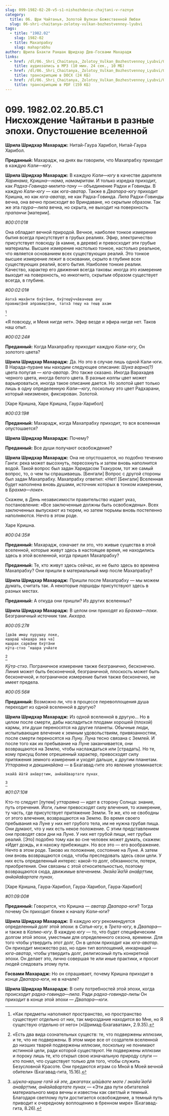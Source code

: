 ```yaml
---
slug: 099-1982-02-20-v5-s1-nishozhdenie-chajtani-v-raznye
category:
  title: 06. Шри Чайтанья, Золотой Вулкан Божественной Любви
  slug: 06-shri-chaitanya-zolotoy-vulkan-bozhestvennoy-lyubvi
tags:
  - title: "1982.02"
    slug: 1982-02
  - title: Махапрабху
    slug: mahaprabhu
author: Шрила Бхакти Ракшак Шридхар Дев-Госвами Махарадж
links:
  - href: /dl/06._Shri_Chaitanya,_Zolotoy_Vulkan_Bozhestvennoy_Lyubvi/099_1982.02.20.B5.C1_SridharMj_Nishozhdenie_Chajtani_v_raznye_jepohi___Opustoshenie_vselennoj.mp3
    title: аудиозапись в MP3 (10 мин. 24 сек., 10 МБ)
  - href: /dl/06._Shri_Chaitanya,_Zolotoy_Vulkan_Bozhestvennoy_Lyubvi/099_1982.02.20.B5.C1_SridharMj_Nishozhdenie_Chajtani_v_raznye_jepohi___Opustoshenie_vselennoj.docx
    title: транскрипцию в DOCX (24 КБ)
  - href: /dl/06._Shri_Chaitanya,_Zolotoy_Vulkan_Bozhestvennoy_Lyubvi/099_1982.02.20.B5.C1_SridharMj_Nishozhdenie_Chajtani_v_raznye_jepohi___Opustoshenie_vselennoj.pdf
    title: транскрипцию в PDF (159 КБ)
---
```


# 099. 1982.02.20.В5.С1 Нисхождение Чайтаньи в разные эпохи. Опустошение вселенной

**Шрила Шридхар Махарадж:** Нитай-Гаура Харибол, Нитай-Гаура Харибол.

**Преданный:** Махарадж, на днях вы говорили, что Махапрабху приходит в каждую *Кали*—*югу*.

**Шрила Шридхар Махарадж:** В каждую *Кали*—*югу* в качестве дарителя *Харинама*, *Кришна*—*нама*, *намамритам*. И только изредка приходит, как *Радха-Говинда-милита-тану* — объединение Радхи и Говинды. В каждую *Кали-югу* — как *юга-аватар*. Также в *Двапара-югу* приходит Кришна, но как *юга-аватар,* не как Радха-Говинда. *Лила* Радхи-Говинды вечна, она вечно происходит во Вриндаване, но скрытым образом. Так же эта *гаура*—*лила* вечна, но скрыта, не выходит на поверхность *прапанчи* [материи].

*#00:01:01#*

Она обладает вечной природой. Вечное, наиболее тонкое измерение бытия всегда присутствует в грубых реалиях. Эфир, электричество присутствует повсюду (в камне, в дереве) и превосходит эти грубые материалы. Высшее измерение настолько тонкое, настолько реальное, что является основанием всех существующих реалий. Это тонкое высшее измерение лежит в основании, скрыто в глубине всех существующих реалий, всего бытия. Наиболее тонкие реалии. Качество, характер его движения всегда таковы: иногда это измерение выходит на поверхность, но инкогнито, скрытым образом существует всегда, в глубине.

*#00:02:01#*

    йатха̄ маха̄нти бхӯта̄ни, бхӯтеш̣ӯчча̄вачеш̣в ану
    правиш̣т̣а̄нй аправиш̣т̣а̄ни, татха̄ теш̣у на теш̣в ахам
[^_ftn1]

«Я повсюду, и Меня нигде нет». Эфир везде и эфира нигде нет. Таков наш опыт.

*#00:02:24#*

**Преданный:** Когда Махапрабху приходит каждую *Кали-югу*, Он золотого цвета?

**Шрила Шридхар Махарадж:** Да. Но это в случае лишь одной Кали-юги. В Нарада-пуране мы находим следующее описание: *Шука* *варна(?)* цвета попугая — *юга-аватар*. Это также сказано. Иногда Варахадев черного цвета, иногда белого цвета. В разные *калпы* цвет может варьироваться, иногда такое описание дается. Но золотой цвет только лишь в одну определенную *Кали*—*югу*, поскольку это цвет Радхарани, который неизменен, фиксирован. Золотой.

[Харе Кришна, Харе Кришна, Гаура-Харибол]

*#00:03:19#*

**Преданный:** Махарадж, когда Махапрабху приходит, то вся вселенная опустошается?

**Шрила Шридхар Махарадж:** Почему?

**Преданный:** Все души получают освобождение?

**Шрила Шридхар Махарадж:** Она не опустошается, но подобно течению Ганги: река может высохнуть, пересохнуть и затем вновь наполнится водой. Такой вопрос был задан Харидасом Тхакуром, тот же самый вопрос, то, о чем ты спрашиваешь. [Бенгали] Вопрос с другой стороны был задан Махапрабху. Махапрабху ответил: «Нет! [Бенгали] Вселенная будет наполнена вновь душами, источник которых в тонком измерении, в *Брахма*—*локе*».

Скажем, в День независимости правительство издает указ, постановление: «Все заключенные должны быть освобождены». Всех заключенных выпускают из тюрем, но затем тюрьмы вновь постепенно наполняются. Нечто в этом роде.

Харе Кришна.

*#00:04:35#*

**Преданный:** Махарадж, означает ли это, что живые существа в этой вселенной, которые живут здесь в настоящее время, не находились здесь в этой вселенной, когда пришел Махапрабху?

**Преданный:** Те, кто живут здесь сейчас, их не было здесь во времена Махапрабху? Они пришли в материальный мир после Махапрабху?

**Шрила Шридхар Махарадж:** Пришли после Махапрабху — мы можем думать, считать так. А некоторые *паршады* присутствуют здесь в разных местах.

**Преданный:** А откуда они пришли? Из других вселенных?

**Шрила Шридхар Махарадж:** В целом они приходят из *Брахма*—*локи*. Безграничный источник там. *Акхара.*

*#00:05:27#*

    [два̄в имау пурушау локе,
    кшараш́ ча̄кшара эва ча]
    кшарах̣ сарва̄н̣и бхӯта̄ни
    кӯт̣а-стхо ’кшара учйате
[^_ftn2]

*Кӯт̣а-стхо*. Пограничное измерение также безгранично, бесконечно. Линия может быть бесконечной, безграничной, плоскость может быть бесконечной, и пограничное измерение бытия также бесконечно, не имеет предела.

*#00:05:56#*

**Преданный:** Возможно ли, что в процессе перевоплощения душа переходит из одной вселенной в другую?

**Шрила Шридхар Махарадж:** Из одной вселенной в другую… Но в целом после смерти, дабы насладиться плодами хорошей (плохой) кармы, эти души переносятся на другие планеты. Обычные люди, испытывающие влечение к земным удовольствиям, привязанностям, после смерти переносятся на Луну. Луна тесно связана с Землей. И после того как их пребывание на Луне заканчивается, они возвращаются на Землю, чтобы наслаждаться или [страдать]. Но те, кому присущ более отрешенный характер, превосходят силу притяжения земного измерения и уходят дальше, к другим планетам. *Уттараяна* и *дакшинайана* — в Бхагавад-гите это явление упоминается:

    экайа̄ йа̄тй ана̄вр̣ттим, анйайа̄вартате пунах̣
[^_ftn3]

*#01:07:10#*

Кто-то следует [путем] *уттараяна* — идет в сторону Солнца: знание, путь отречения. Йоги, *гьяни* превосходят силу влечения, то измерение, ту часть, где присутствует притяжение Земли. Те же, кто не свободны от этого влечения, возвращаются на Землю. Во время своего пребывания на Луне у них нет грубого тела, им не нужна грубая пища. Они думают, что у них есть некое положение. С этим представлением они проводят свои дни на Луне. У них нет грубой пищи, нет грубых реалий. [Это] подобно тому как во сне человек может думать, скажем: «Идет дождь, и я нахожу прибежище». Но все это — его воображение. Нечто в этом роде. Таково их положение, состояние на Луне. А затем они вновь возвращаются сюда, чтобы преследовать здесь свои цели. У них есть определенный интерес: какой-то долг, обязанности, потери, приобретения. Они связаны с этой относительностью, поэтому возвращаются сюда, движимые влечением. *Экайа̄ йа̄тй ана̄вр̣ттим, анйайа̄вартате пунах̣*.

[Харе Кришна, Гаура-Харибол, Гаура-Харибол, Гаура-Харибол]

*#01:09:00#*

**Преданный:** Говорится, что Кришна — *аватар* *Двапара-юги*? Тогда почему Он приходит ближе к началу *Кали-юги*?

**Шрила Шридхар Махарадж:** В каждую *югу* рекомендуется определенный долг этой эпохи: в *Сатья-югу*, в *Трета-югу*, в *Двапара*— и также в *Калию-югу*. В каждую *югу* — то, что будет специфическим долгом этой эпохи, уместным для определенного сезона, времени. Для того чтобы утвердить этот долг, Он в целом приходит как *юга-аватар*. Он приходит множество раз, но один тип воплощений, инкарнаций — *юга-аватар*, чтобы утвердить долг, религиозный путь конкретной эпохи. Он делает это, лично совершая те или иные практики, и просит людей следовать этому пути.

**Госвами Махарадж:** Но он спрашивает, почему Кришна приходит в конце *Двапара-юги*, не в начале?

**Шрила Шридхар Махарадж:** В силу потребностей этой эпохи, когда происходит *радха-говинда*—*лила*. Ради *радха-говинда-лилы* Он приходит в конце этой эпохи — *Двапара*—*юги*.



[^_ftn1]: «Как предметы наполняют пространство, но пространство существует отдельно от них, так мироздание находится во Мне, но Я существую отдельно от него» («Шримад-Бхагаватам», 2.9.35).

[^_ftn2]: «Есть два вида сознательных существ: те, что подвержены иллюзии, и те, что не подвержены. В этом мире все от создателя вселенной до низших тварей подвержены иллюзии, поскольку не понимают истинной цели, ради которой существуют. Не подвержены иллюзии и пороку лишь те, кто открыл свою изначальную природу слуги — кто понял, что существует только для того, чтобы служить Безусловной Красоте. Они предаются играм со Мной в Моей вечной обители» (Бхагавад-гита, 15.16).

[^_ftn3]: *ш́укла-кр̣ш̣н̣е гатӣ хй эте, джагатах̣ ш́а̄ш́вате мате / экайа̄ йа̄тй ана̄вр̣ттим, анйайа̄вартате пунах̣* — «Эти два пути обитателей материального мира вечны и известны как светлый и темный. Благодаря светлому пути достигается освобождение, а темный путь приводит к очередному воплощению в бренном мире» (Бхагавад-гита, 8.26).


